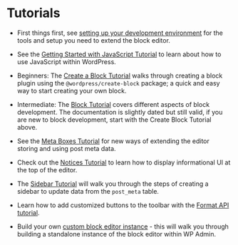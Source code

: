 # Tutorials

-   First things first, see [setting up your development environment](/docs/getting-started/tutorials/devenv/readme.md) for the tools and setup you need to extend the block editor.

-   See the [Getting Started with JavaScript Tutorial](/docs/how-to-guides/javascript/readme.md) to learn about how to use JavaScript within WordPress.

-   Beginners: The [Create a Block Tutorial](/docs/getting-started/tutorials/create-block/readme.md) walks through creating a block plugin using the `@wordpress/create-block` package; a quick and easy way to start creating your own block.

-   Intermediate: The [Block Tutorial](/docs/how-to-guides/block-tutorial/readme.md) covers different aspects of block development. The documentation is slightly dated but still valid, if you are new to block development, start with the Create Block Tutorial above.

-   See the [Meta Boxes Tutorial](/docs/how-to-guides/metabox/readme.md) for new ways of extending the editor storing and using post meta data.

-   Check out the [Notices Tutorial](/docs/how-to-guides/notices/README.md) to learn how to display informational UI at the top of the editor.

-   The [Sidebar Tutorial](/docs/how-to-guides/sidebar-tutorial/plugin-sidebar-0.md) will walk you through the steps of creating a sidebar to update data from the `post_meta` table.

-   Learn how to add customized buttons to the toolbar with the [Format API tutorial](/docs/how-to-guides/format-api/).

-   Build your own [custom block editor instance](/docs/reference-guides/platform/custom-block-editor/) - this will walk you through building a standalone instance of the block editor within WP Admin.
